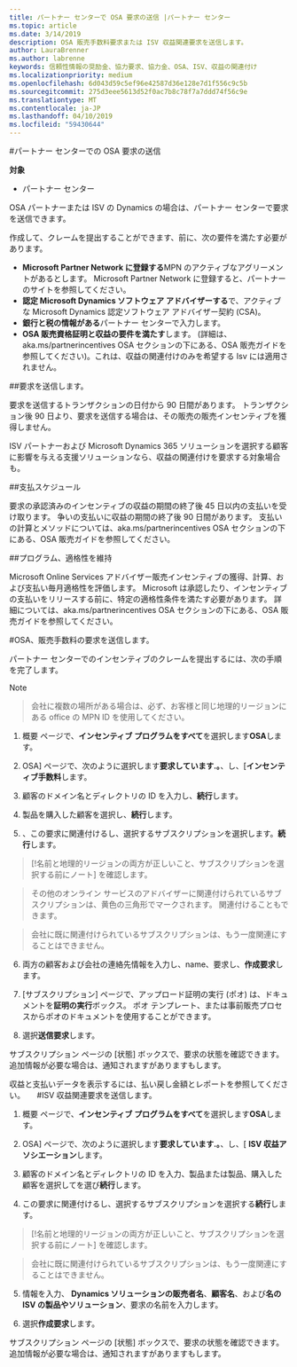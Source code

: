 ```yaml
---
title: パートナー センターで OSA 要求の送信 |パートナー センター
ms.topic: article
ms.date: 3/14/2019
description: OSA 販売手数料要求または ISV 収益関連要求を送信します。
author: LauraBrenner
ms.author: labrenne
keywords: 信頼性情報の奨励金、協力要求、協力金、OSA、ISV、収益の関連付け
ms.localizationpriority: medium
ms.openlocfilehash: 6d043d59c5ef96e42587d36e128e7d1f556c9c5b
ms.sourcegitcommit: 275d3eee5613d52f0ac7b8c78f7a7ddd74f56c9e
ms.translationtype: MT
ms.contentlocale: ja-JP
ms.lasthandoff: 04/10/2019
ms.locfileid: "59430644"
---
```

#<a name="submit-your-osa-claims-in-partner-center"></a>パートナー センターでの OSA 要求の送信

**対象**

-  パートナー センター

OSA パートナーまたは ISV の Dynamics の場合は、パートナー センターで要求を送信できます。 

作成して、クレームを提出することができます、前に、次の要件を満たす必要があります。 
-   **Microsoft Partner Network に登録する**MPN のアクティブなアグリーメントがあるとします。 Microsoft Partner Network に登録すると、パートナーのサイトを参照してください。 
-   **認定 Microsoft Dynamics ソフトウェア アドバイザーする**で、アクティブな Microsoft Dynamics 認定ソフトウェア アドバイザー契約 (CSA)。 
-   **銀行と税の情報がある**パートナー センターで入力します。 
-   **OSA 販売資格証明と収益の要件を満たす**します。 (詳細は、aka.ms/partnerincentives OSA セクションの下にある、OSA 販売ガイドを参照してください)。これは、収益の関連付けのみを希望する Isv には適用されません。 

##<a name="submitting-your-claim"></a>要求を送信します。

要求を送信するトランザクションの日付から 90 日間があります。 トランザクション後 90 日より、要求を送信する場合は、その販売の販売インセンティブを獲得しません。 

ISV パートナーおよび Microsoft Dynamics 365 ソリューションを選択する顧客に影響を与える支援ソリューションなら、収益の関連付けを要求する対象場合も。   

##<a name="payment-schedule"></a>支払スケジュール

要求の承認済みのインセンティブの収益の期間の終了後 45 日以内の支払いを受け取ります。 争いの支払いに収益の期間の終了後 90 日間があります。 支払いの計算とメソッドについては、aka.ms/partnerincentives OSA セクションの下にある、OSA 販売ガイドを参照してください。

##<a name="maintaining-your-program-eligibility"></a>プログラム、適格性を維持

Microsoft Online Services アドバイザー販売インセンティブの獲得、計算、および支払い毎月適格性を評価します。 Microsoft は承認したり、インセンティブの支払いをリリースする前に、特定の適格性条件を満たす必要があります。 詳細については、aka.ms/partnerincentives OSA セクションの下にある、OSA 販売ガイドを参照してください。

#<a name="submit-an-osa-sell-fee-claim"></a>OSA、販売手数料の要求を送信します。

パートナー センターでのインセンティブのクレームを提出するには、次の手順を完了します。  

>[!NOTE]

>会社に複数の場所がある場合は、必ず、お客様と同じ地理的リージョンにある office の MPN ID を使用してください。 

1.  概要 ページで、**インセンティブ プログラムをすべて**を選択します**OSA**します。

2.  OSA] ページで、次のように選択します**要求しています.。**、し、[**インセンティブ手数料**します。

3.  顧客のドメイン名とディレクトリの ID を入力し、**続行**します。 

4.  製品を購入した顧客を選択し、**続行**します。 

5.  、この要求に関連付けるし、選択するサブスクリプションを選択します。**続行**します。

>[!名前と地理的リージョンの両方が正しいこと、サブスクリプションを選択する前にノート] を確認します。 

>その他のオンライン サービスのアドバイザーに関連付けられているサブスクリプションは、黄色の三角形でマークされます。 関連付けることもできます。 

>会社に既に関連付けられているサブスクリプションは、もう一度関連にすることはできません。  

6.  両方の顧客および会社の連絡先情報を入力し、name、要求し、**作成要求**します。 

7.  [サブスクリプション] ページで、アップロード証明の実行 (ポオ) は、ドキュメントを**証明の実行**ボックス。 ポオ テンプレート、または事前販売プロセスからポオのドキュメントを使用することができます。 

8.  選択**送信要求**します。    

サブスクリプション ページの [状態] ボックスで、要求の状態を確認できます。 追加情報が必要な場合は、通知されますがありますもします。

収益と支払いデータを表示するには、払い戻し金額とレポートを参照してください。 
 
#<a name="submit-an-isv-revenue-association-claim"></a>ISV 収益関連要求を送信します。

1.  概要 ページで、**インセンティブ プログラムをすべて**を選択します**OSA**します。

2.  OSA] ページで、次のように選択します**要求しています.。**、し、[ **ISV 収益アソシエーション**します。

3.  顧客のドメイン名とディレクトリの ID を入力、製品または製品、購入した顧客を選択してを選び**続行**します。 

4.  この要求に関連付けるし、選択するサブスクリプションを選択する**続行**します。

>[!名前と地理的リージョンの両方が正しいこと、サブスクリプションを選択する前にノート] を確認します。 

>会社に既に関連付けられているサブスクリプションは、もう一度関連にすることはできません。  

5.  情報を入力、 **Dynamics ソリューションの販売者名**、**顧客名**、および**名の ISV の製品やソリューション**、要求の名前を入力します。 

6.  選択**作成要求**します。 

サブスクリプション ページの [状態] ボックスで、要求の状態を確認できます。 追加情報が必要な場合は、通知されますがありますもします。
